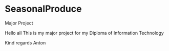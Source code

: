 # SeasonalProduce
Major Project

Hello all
This is my major project for my Diploma of Information Technology

Kind regards
Anton
